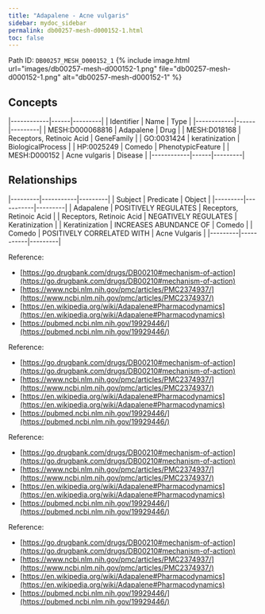 ```yaml
---
title: "Adapalene - Acne vulgaris"
sidebar: mydoc_sidebar
permalink: db00257-mesh-d000152-1.html
toc: false 
---
```



Path ID: `DB00257_MESH_D000152_1`
{% include image.html url="images/db00257-mesh-d000152-1.png" file="db00257-mesh-d000152-1.png" alt="db00257-mesh-d000152-1" %}

## Concepts

|------------|------|---------|
| Identifier | Name | Type    |
|------------|------|---------|
| MESH:D000068816 | Adapalene | Drug |
| MESH:D018168 | Receptors, Retinoic Acid | GeneFamily |
| GO:0031424 | keratinization | BiologicalProcess |
| HP:0025249 | Comedo | PhenotypicFeature |
| MESH:D000152 | Acne vulgaris | Disease |
|------------|------|---------|

## Relationships

|---------|-----------|---------|
| Subject | Predicate | Object  |
|---------|-----------|---------|
| Adapalene | POSITIVELY REGULATES | Receptors, Retinoic Acid |
| Receptors, Retinoic Acid | NEGATIVELY REGULATES | Keratinization |
| Keratinization | INCREASES ABUNDANCE OF | Comedo |
| Comedo | POSITIVELY CORRELATED WITH | Acne Vulgaris |
|---------|-----------|---------|

Reference: 
  - [https://go.drugbank.com/drugs/DB00210#mechanism-of-action](https://go.drugbank.com/drugs/DB00210#mechanism-of-action)
  - [https://www.ncbi.nlm.nih.gov/pmc/articles/PMC2374937/](https://www.ncbi.nlm.nih.gov/pmc/articles/PMC2374937/)
  - [https://en.wikipedia.org/wiki/Adapalene#Pharmacodynamics](https://en.wikipedia.org/wiki/Adapalene#Pharmacodynamics)
  - [https://pubmed.ncbi.nlm.nih.gov/19929446/](https://pubmed.ncbi.nlm.nih.gov/19929446/)

Reference: 
  - [https://go.drugbank.com/drugs/DB00210#mechanism-of-action](https://go.drugbank.com/drugs/DB00210#mechanism-of-action)
  - [https://www.ncbi.nlm.nih.gov/pmc/articles/PMC2374937/](https://www.ncbi.nlm.nih.gov/pmc/articles/PMC2374937/)
  - [https://en.wikipedia.org/wiki/Adapalene#Pharmacodynamics](https://en.wikipedia.org/wiki/Adapalene#Pharmacodynamics)
  - [https://pubmed.ncbi.nlm.nih.gov/19929446/](https://pubmed.ncbi.nlm.nih.gov/19929446/)

Reference: 
  - [https://go.drugbank.com/drugs/DB00210#mechanism-of-action](https://go.drugbank.com/drugs/DB00210#mechanism-of-action)
  - [https://www.ncbi.nlm.nih.gov/pmc/articles/PMC2374937/](https://www.ncbi.nlm.nih.gov/pmc/articles/PMC2374937/)
  - [https://en.wikipedia.org/wiki/Adapalene#Pharmacodynamics](https://en.wikipedia.org/wiki/Adapalene#Pharmacodynamics)
  - [https://pubmed.ncbi.nlm.nih.gov/19929446/](https://pubmed.ncbi.nlm.nih.gov/19929446/)

Reference: 
  - [https://go.drugbank.com/drugs/DB00210#mechanism-of-action](https://go.drugbank.com/drugs/DB00210#mechanism-of-action)
  - [https://www.ncbi.nlm.nih.gov/pmc/articles/PMC2374937/](https://www.ncbi.nlm.nih.gov/pmc/articles/PMC2374937/)
  - [https://en.wikipedia.org/wiki/Adapalene#Pharmacodynamics](https://en.wikipedia.org/wiki/Adapalene#Pharmacodynamics)
  - [https://pubmed.ncbi.nlm.nih.gov/19929446/](https://pubmed.ncbi.nlm.nih.gov/19929446/)
